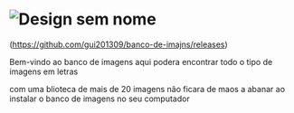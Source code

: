 # ![Design sem nome](https://github.com/user-attachments/assets/d86aaf9b-dbc9-40e8-8f7a-aafab4534d89)

(https://github.com/gui201309/banco-de-imajns/releases)

Bem-vindo ao banco de imagens aqui podera encontrar todo o tipo de imagens em letras

com uma blioteca de mais de 20 imagens nâo ficara de maos a abanar ao instalar o banco de imagens no seu computador
